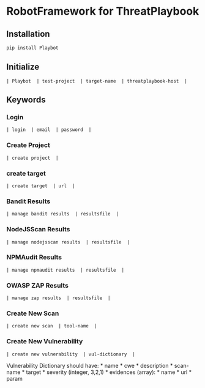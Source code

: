 # RobotFramework for ThreatPlaybook

## Installation

```bash
pip install Playbot
```

## Initialize

```
| Playbot  | test-project  | target-name  | threatplaybook-host  |
```

## Keywords

### Login

```
| login  | email  | password  |
```

### Create Project

```
| create project  |
```

### create target

```
| create target  | url  |
```

### Bandit Results

```
| manage bandit results  | resultsfile  |
```

### NodeJSScan Results

```
| manage nodejsscan results  | resultsfile  |
```

### NPMAudit Results

```
| manage npmaudit results  | resultsfile  | 
```

### OWASP ZAP Results

```
| manage zap results  | resultsfile  | 
```

### Create New Scan

```
| create new scan  | tool-name  |
```


### Create New Vulnerability

```
| create new vulnerability  | vul-dictionary  |
```

Vulnerability Dictionary should have: 
    * name
    * cwe
    * description
    * scan-name
    * target
    * severity (integer, 3,2,1)
    * evidences (array): 
        * name
        * url
        * param

